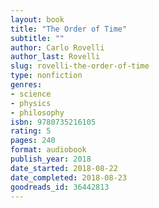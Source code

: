 ```yaml
---
layout: book
title: "The Order of Time"
subtitle: ""
author: Carlo Rovelli
author_last: Rovelli
slug: rovelli-the-order-of-time
type: nonfiction
genres:
- science
- physics
- philosophy
isbn: 9780735216105
rating: 5
pages: 240
format: audiobook
publish_year: 2018
date_started: 2018-08-22
date_completed: 2018-08-23
goodreads_id: 36442813
---
```

